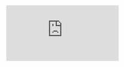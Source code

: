 ![My Resume](https://raw.githubusercontent.com/BagpipesRbetter/Resume/master/EvanBarclayResume.pdf)
